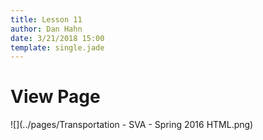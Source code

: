 ```yaml
---
title: Lesson 11
author: Dan Hahn
date: 3/21/2018 15:00
template: single.jade
---
```


# View Page

![](../pages/Transportation - SVA - Spring 2016 HTML.png)
